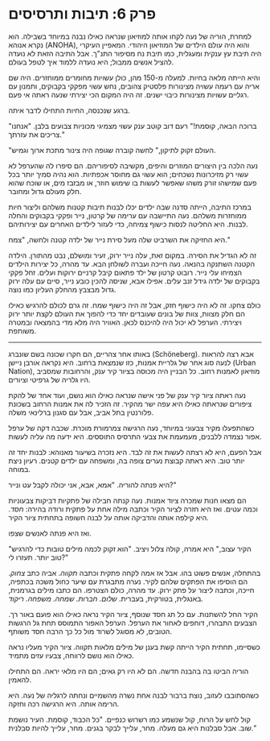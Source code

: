 
# פרק 6: תיבות ותרסיסים

למחרת, הוריה של נעה לקחו אותה למוזיאון שנראה כאילו נבנה במיוחד בשבילה. הוא נקרא אנוהא (ANOHA), והוא היה עולם הילדים של המוזיאון היהודי. המאפיין העיקרי היה תיבת עץ ענקית ומעגלית, כמו תיבת נח מסיפור התנ"ך. אבל התיבה הזאת לא נועדה להציל אנשים ממבול; היא נועדה ללמוד איך לטפל בעולם.

והיא הייתה מלאה בחיות. למעלה מ-150 מהן, כולן עשויות מחומרים ממוחזרים. היה שם אריה עם רעמה עשויה מצינורות פלסטיק צהובים, נחש עשוי מפקקי בקבוקים, ותמנון עם רגליים עשויות מצינורות כיבוי ישנים. זה היה המקום הכי יצירתי שנעה ראתה אי פעם.

ברגע שנכנסה, החיות התחילו לדבר איתה.

"ברוכה הבאה, קוסמת!" רעם דוב קוטב ענק עשוי מצמיגי מכוניות צבועים בלבן. "אנחנו צריכים את עזרתך."

"העולם זקוק לתיקון," לחשה קוברה שגופה היה צינור מתכת ארוך וגמיש.

נעה הלכה בין היצורים המוזרים והיפים, מקשיבה לסיפוריהם. הם סיפרו לה שהערפל לא עשוי רק מזיכרונות נשכחים; הוא עשוי גם מחוסר אכפתיות. הוא נהיה סמיך יותר בכל פעם שמישהו זורק משהו שאפשר לעשות בו שימוש חוזר, או מבזבז מים, או שוכח שהוא חלק מעולם גדול ומחובר.

במרכז התיבה, הייתה סדנה שבה ילדים יכלו לבנות תיבות קטנות משלהם וליצור חיות ממוחזרות משלהם. נעה התיישבה עם ערימה של קרטון, נייר ופקקי בקבוקים והחלה לבנות. היא החליטה לנסות כישוף צמיחה, כדי לעזור לילדים האחרים עם יצירותיהם.

היא החזיקה את השרביט שלה מעל סירת נייר של ילדה קטנה ולחשה, "צמח."

זה לא הגדיל את הסירה. במקום זאת, עלה נייר ירוק, זעיר ומושלם, נבט מהתורן. הילדה הקטנה השתנקה בהנאה. נעה חייכה ועברה לשולחן הבא. עד מהרה, כל יצירות הילדים הצמיחו עלי נייר. רובוט קרטון של ילד פתאום קיבל קרניים ירוקות ועלים. זחל פקקי בקבוקים של ילדה גידל זנב עלים. אפילו אבא, שניסה להכין כובע נייר, סיים עם עלה ירוק גדול מבצבץ מהחלק העליון כמו נוצה.

כולם צחקו. זה לא היה כישוף חזק, אבל זה היה כישוף שמח. זה גרם לכולם להרגיש כאילו הם חלק מצוות, צוות של בונים שעובדים יחד כדי להפוך את העולם לקצת יותר ירוק ויצירתי. הערפל לא יכול היה להיכנס לכאן. האוויר היה מלא מדי בהמצאה ובמטרה משותפת.

***

באותו אחר צהריים, הם חקרו שכונה בשם שונברג (Schöneberg). אבא רצה להראות לנעה סוג אחר של גלריית אמנות, כזו שנמצאת ברחוב. היא נקראה אורבן ניישן (Urban Nation), מוזיאון לאמנות רחוב. כל הבניין היה מכוסה בציור קיר ענק, והרחובות שמסביב היו גלריה של גרפיטי וציורים.

נעה ראתה ציור קיר ענק של פני אישה שנראה כאילו הוא נושם, ועוד אחד של להקת ציפורים שנראתה כאילו היא עפה ישר מהקיר. זה הזכיר לה את אמנות הרחוב בשכונת פלורנטין בתל אביב, אבל עם סגנון ברלינאי משלה.

כשהתפעלו מקיר צבעוני במיוחד, נעה הרגישה צמרמורת מוכרת. שכבה דקה של ערפל אפור נצמדה ללבנים, מעמעמת את צבעי התרסיס התוססים. היא ידעה מה עליה לעשות.

אבל הפעם, היא לא רצתה לעשות את זה לבד. היא נזכרה בשיעור מאנוהא: לבנות יחד זה יותר טוב. היא ראתה קבוצת נערים צופה בה, ומשפחה עם ילדים קטנים. רעיון ניצת במוחה.

היא פנתה להוריה. "אמא, אבא, אני יכולה לקבל עט ונייר?"

הם מצאו חנות שמכרה ציוד אמנות. נעה קנתה חבילה של פתקיות דביקות צבעוניות וכמה עטים. ואז היא חזרה לציור הקיר וכתבה מילה אחת על פתקית ורודה בהירה: *חסד*. היא קילפה אותה והדביקה אותה על לבנה חשופה בתחתית ציור הקיר.

ואז היא פנתה לאנשים שצפו.

"הקיר עצוב," היא אמרה, קולה צלול ויציב. "הוא זקוק לכמה מילים טובות כדי להרגיש טוב יותר. תעזרו לי?"

בהתחלה, אנשים פשוט בהו. אבל אז אמה לקחה פתקית וכתבה *תקווה*. אביה כתב *צחוק*. הם הוסיפו את הפתקים שלהם לקיר. נערה מתבגרת עם שיער כחול משכה בכתפיה, חייכה, וכתבה *ליצור* על פתק ירוק. עד מהרה, כולם הצטרפו. הם כתבו מילים בגרמנית, באנגלית, בטורקית, בעברית. *שלום. חברות. שמחה. משפחה. ריקוד.*

הקיר החל להשתנות. עם כל תג חסד שנוסף, ציור הקיר נראה כאילו הוא פועם באור רך. הצבעים התבהרו, דוחפים לאחור את הערפל. הערפל האפור התמוסס תחת גל הרגשות הטובים, לא מסוגל לשרוד מול כל כך הרבה חסד משותף.

כשסיימו, תחתית הקיר הייתה קשת בענן של מילים מלאות תקווה. ציור הקיר מעליו נראה כאילו הוא נושם לרווחה, צבעיו עזים מתמיד.

הוריה הביטו בה בהבנה חדשה. הם לא היו רק גאים; הם היו מלאי יראה. הם התחילו להאמין.

כשהסתובבו לעזוב, נוצת ברבור לבנה אחת נשרה מהשמיים ונחתה לרגליה של נעה. היא הרימה אותה. היא הרגישה רכה וחזקה.

קול לחש על הרוח, קול שנשמע כמו רשרוש כנפיים. "כל הכבוד, קוסמת. העיר נושמת שוב. אבל סבלנות היא גם מעלה. מחר, עלייך לבקר בגנים. מחר, עלייך להיות סבלנית."
